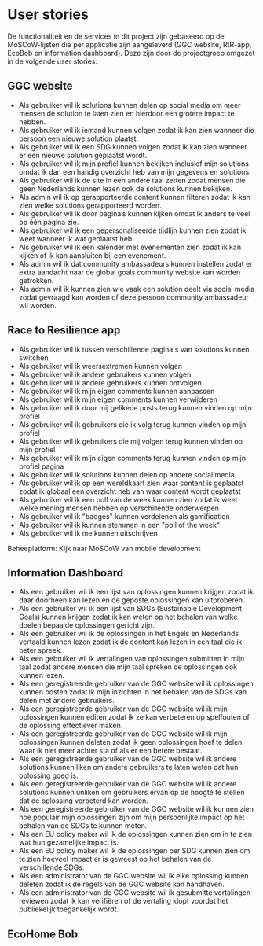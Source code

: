# User stories

De functionaliteit en de services in dit project zijn gebaseerd op de MoSCoW-lijsten die per applicatie zijn aangeleverd (GGC website, RtR-app, EcoBob en information dashboard). Deze zijn door de projectgroep omgezet in de volgende user stories:

## GGC website

- Als gebruiker wil ik solutions kunnen delen op social media om meer mensen de solution te laten zien en hierdoor een grotere impact te hebben. 
- Als gebruiker wil ik iemand kunnen volgen zodat ik kan zien wanneer die persoon een nieuwe solution plaatst.
- Als gebruiker wil ik een SDG kunnen volgen zodat ik kan zien wanneer er een nieuwe solution geplaatst wordt. 
- Als gebruiker wil ik mijn profiel kunnen bekijken inclusief mijn solutions omdat ik dan een handig overzicht heb van mijn gegevens en solutions. 
- Als gebruiker wil ik de site in een andere taal zetten zodat mensen die geen Nederlands kunnen lezen ook de solutions kunnen bekijken. 
- Als admin wil ik op gerapporteerde content kunnen filteren zodat ik kan zien welke solutions gerapporteerd worden.
- Als gebruiker wil ik door pagina’s kunnen kijken omdat ik anders te veel op één pagina zie. 
- Als gebruiker wil ik een gepersonaliseerde tijdlijn kunnen zien zodat ik weet wanneer ik wat geplaatst heb. 
- Als gebruiker wil ik een kalender met evenementen zien zodat ik kan kijken of ik kan aansluiten bij een evenement. 
- Als admin wil ik dat community ambassadeurs kunnen instellen zodat er extra aandacht naar de global goals community website kan worden getrokken.  
- Als admin wil ik kunnen zien wie vaak een solution deelt via social media zodat gevraagd kan worden of deze persoon community ambassadeur wil worden.

## Race to Resilience app
- Als gebruiker wil ik tussen verschillende pagina's van solutions kunnen switchen
- Als gebruiker wil ik weersextremen kunnen volgen
- Als gebruiker wil ik andere gebruikers kunnen volgen
- Als gebruiker wil ik andere gebruikers kunnen ontvolgen
- Als gebruiker wil ik mijn eigen comments kunnen aanpassen
- Als gebruiker wil ik mijn eigen comments kunnen verwijderen
- Als gebruiker wil ik door mij gelikede posts terug kunnen vinden op mijn profiel
- Als gebruiker wil ik gebruikers die ik volg terug kunnen vinden op mijn profiel
- Als gebruiker wil ik gebruikers die mij volgen terug kunnen vinden op mijn profiel
- Als gebruiker wil ik mijn eigen comments terug kunnen vinden op mijn profiel pagina
- Als gebruiker wil ik solutions kunnen delen op andere social media
- Als gebruiker wil ik op een wereldkaart zien waar content is geplaatst zodat ik globaal een overzicht heb van waar content wordt geplaatst
- Als gebruiker wil ik een poll van de week kunnen zien zodat ik weet welke mening mensen hebben op verschillende onderwerpen
- Als gebruiker wil ik "badges" kunnen verdeienen als gamification
- Als gebruiker wil ik kunnen stemmen in een "poll of the week" 
- Als gebruiker wil ik me kunnen uitschrijven

Beheeplatform: Kijk naar MoSCoW van mobile development

## Information Dashboard

- Als een gebruiker wil ik een lijst van oplossingen kunnen krijgen zodat ik daar doorheen kan lezen en de geposte oplossingen kan uitproberen.
- Als een gebruiker wil ik een lijst van SDGs (Sustainable Development Goals) kunnen krijgen zodat ik kan weten op het behalen van welke doelen bepaalde oplossingen gericht zijn.
- Als een gebruiker wil ik de oplossingen in het Engels en Nederlands vertaald kunnen lezen zodat ik de content kan lezen in een taal die ik beter spreek.
- Als een gebruiker wil ik vertalingen van oplossingen submitten in mijn taal zodat andere mensen die mijn taal spreken de oplossingen ook kunnen lezen.
- Als een geregistreerde gebruiker van de GGC website wil ik oplossingen kunnen posten zodat ik mijn inzichten in het behalen van de SDGs kan delen met andere gebruikers.
- Als een geregistreerde gebruiker van de GGC website wil ik mijn oplossingen kunnen editen zodat ik ze kan verbeteren op spelfouten of de oplossing effectiever maken.
- Als een geregistreerde gebruiker van de GGC website wil ik mijn oplossingen kunnen deleten zodat ik geen oplossingen hoef te delen waar ik niet meer achter sta of als er een betere bestaat.
- Als een geregistreerde gebruiker van de GGC website wil ik andere solutions kunnen liken om andere gebruikers te laten weten dat hun oplossing goed is.
- Als een geregistreerde gebruiker van de GGC website wil ik andere solutions kunnen unliken om gebruikers ervan op de hoogte te stellen dat de oplossing verbeterd kan worden.
- Als een geregistreerde gebruiker van de GGC website wil ik kunnen zien hoe populair mijn oplossingen zijn om mijn persoonlijke impact op het behalen van de SDGs te kunnen meten.
- Als een EU policy maker wil ik de oplossingen kunnen zien om in te zien wat hun gezamelijke impact is.
- Als een EU policy maker wil ik de oplossingen per SDG kunnen zien om te zien hoeveel impact er is geweest op het behalen van de verschillende SDGs.
- Als een administrator van de GGC website wil ik elke oplossing kunnen deleten zodat ik de regels van de GGC website kan handhaven.
- Als een administrator van de GGC website wil ik gesubmitte vertalingen reviewen zodat ik kan verifiëren of de vertaling klopt voordat het publiekelijk toegankelijk wordt.

## EcoHome Bob
